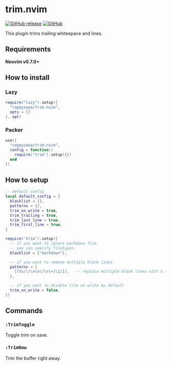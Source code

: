 # trim.nvim

[![GitHub release](https://img.shields.io/github/release/cappyzawa/trim.nvim.svg)](https://github.com/cappyzawa/trim.nvim/releases)
[![GitHub](https://img.shields.io/github/license/cappyzawa/trim.nvim.svg)](./LICENSE)

This plugin trims trailing whitespace and lines.

## Requirements

**Neovim v0.7.0+**

## How to install

### Lazy

```lua
require("lazy").setup({
  "cappyzawa/trim.nvim",
  opts = {}
}, opt)
```

### Packer

```lua
use({
  "cappyzawa/trim.nvim",
  config = function()
    require("trim").setup({})
  end
})
```

## How to setup

```lua
-- default config
local default_config = {
  blacklist = {},
  patterns = {},
  trim_on_write = true,
  trim_trailing = true,
  trim_last_line = true,
  trim_first_line = true,
}
```

```lua
require('trim').setup({
  -- if you want to ignore markdown file.
  -- you can specify filetypes.
  blacklist = {"markdown"},

  -- if you want to remove multiple blank lines
  patterns = {
    [[%s/\(\n\n\)\n\+/\1/]],   -- replace multiple blank lines with a single line
  },

  -- if you want to disable trim on write by default
  trim_on_write = false,
})
```

## Commands

### `:TrimToggle`

Toggle trim on save.

### `:TrimNow`

Trim the buffer right away.
